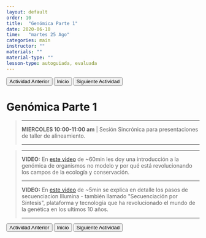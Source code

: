 ```yaml
---
layout: default
order: 10
title:  "Genómica Parte 1"
date: 2020-06-10
time:   "martes 25 Ago"
categories: main
instructor: ""
materials: ""
material-type: ""
lesson-type: autoguiada, evaluada
---
```

<a href="https://pesalerno.github.io/genetica-ago-2020/main/2020/06/09/9_proyectos-2.html"><button>Actividad Anterior</button></a>		<a href="https://pesalerno.github.io/genetica-ago-2020/"><button>Inicio</button></a>    <a href="https://pesalerno.github.io/genetica-ago-2020/main/2020/06/10/11_genomica-2.html"><button>Siguiente Actividad</button></a>

# Genómica Parte 1


> -------------------
> 
> **MIERCOLES 10:00-11:00 am** | Sesión Sincrónica para presentaciones de taller de alineamiento.
> 
> ------------------------ 


>--------------------------
>
>**VIDEO:** En [este video](https://www.loom.com/share/97fee9d1c3ff46bf9bc3919af016af44) de ~60min les doy una introducción a la genómica de organismos no modelo y por qué está revolucionando los campos de la ecología y conservación. 
>
>--------------------------
>
>**VIDEO:** En [este video](https://www.youtube.com/watch?v=fCd6B5HRaZ8) de ~5min se explica en detalle los pasos de secuenciacion Illumina - también llamado "Secuenciación por Síntesis", plataforma y tecnología que ha revolucionado el mundo de la genética en los ultimos 10 años. 
>
>--------------------------



<a href="https://pesalerno.github.io/genetica-ago-2020/main/2020/06/09/9_proyectos-2.html"><button>Actividad Anterior</button></a>		<a href="https://pesalerno.github.io/genetica-ago-2020/"><button>Inicio</button></a>    <a href="https://pesalerno.github.io/genetica-ago-2020/main/2020/06/10/11_genomica-2.html"><button>Siguiente Actividad</button></a>
